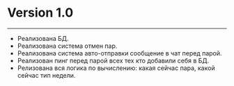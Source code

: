 # Version 1.0

____

- Реализована БД.
- Реализована система отмен пар.
- Реализована система авто-отправки сообщение в чат перед парой.
- Реализован пинг перед парой всех тех кто добавили себя в БД.
- Релизована вся логика по вычислению: какая сейчас пара, какой сейчас тип недели.
